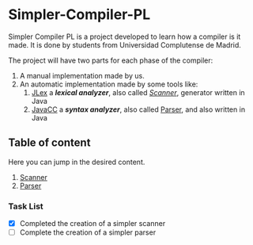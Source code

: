 # Simpler-Compiler-PL
Simpler Compiler PL is a project developed to learn how a compiler is it made. 
It is done by students from Universidad Complutense de Madrid.
 
The project will have two parts for each phase of the compiler:
1. A manual implementation made by us.
2. An automatic implementation made by some tools like:
   1. [JLex](https://www.cs.princeton.edu/~appel/modern/java/JLex/) a ***lexical analyzer***,
   also called [*Scanner*](https://en.wikipedia.org/wiki/Lexical_analysis), generator written
   in Java
   2. [JavaCC](https://javacc.github.io/javacc/) a ***syntax analyzer***, also called [Parser](https://en.wikipedia.org/wiki/Parsing),
   and also written in Java

## Table of content
Here you can jump in the desired content.

1. [Scanner](Scanner/)
2. [Parser](Parser/)

### Task List
- [X] Completed the creation of a simpler scanner
- [ ] Complete the creation of a simpler parser
